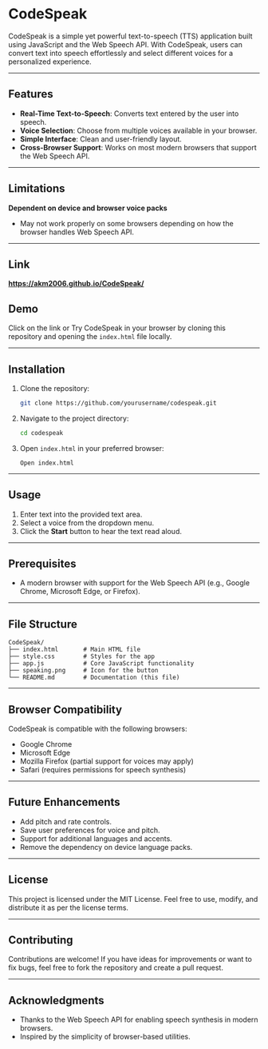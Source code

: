 # CodeSpeak

CodeSpeak is a simple yet powerful text-to-speech (TTS) application built using JavaScript and the Web Speech API. With CodeSpeak, users can convert text into speech effortlessly and select different voices for a personalized experience.

---

## Features

- **Real-Time Text-to-Speech**: Converts text entered by the user into speech.
- **Voice Selection**: Choose from multiple voices available in your browser.
- **Simple Interface**: Clean and user-friendly layout.
- **Cross-Browser Support**: Works on most modern browsers that support the Web Speech API.

---
## Limitations

**Dependent on device and browser voice packs**
- May not work properly on some browsers depending on how the browser handles Web Speech API.

---

## Link
**https://akm2006.github.io/CodeSpeak/**

## Demo

Click on the link or Try CodeSpeak in your browser by cloning this repository and opening the `index.html` file locally.

---

## Installation

1. Clone the repository:
   ```bash
   git clone https://github.com/yourusername/codespeak.git
   ```

2. Navigate to the project directory:
   ```bash
   cd codespeak
   ```

3. Open `index.html` in your preferred browser:
   ```
   Open index.html
   ```

---

## Usage

1. Enter text into the provided text area.
2. Select a voice from the dropdown menu.
3. Click the **Start** button to hear the text read aloud.

---

## Prerequisites

- A modern browser with support for the Web Speech API (e.g., Google Chrome, Microsoft Edge, or Firefox).

---

## File Structure

```
CodeSpeak/
├── index.html       # Main HTML file
├── style.css        # Styles for the app
├── app.js           # Core JavaScript functionality
├── speaking.png     # Icon for the button
└── README.md        # Documentation (this file)
```

---

## Browser Compatibility

CodeSpeak is compatible with the following browsers:

- Google Chrome
- Microsoft Edge
- Mozilla Firefox (partial support for voices may apply)
- Safari (requires permissions for speech synthesis)

---

## Future Enhancements

- Add pitch and rate controls.
- Save user preferences for voice and pitch.
- Support for additional languages and accents.
- Remove the dependency on device language packs.

---

## License

This project is licensed under the MIT License. Feel free to use, modify, and distribute it as per the license terms.

---

## Contributing

Contributions are welcome! If you have ideas for improvements or want to fix bugs, feel free to fork the repository and create a pull request.

---

## Acknowledgments

- Thanks to the Web Speech API for enabling speech synthesis in modern browsers.
- Inspired by the simplicity of browser-based utilities.
